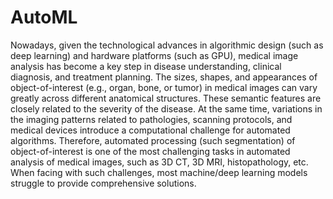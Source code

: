 # AutoML

Nowadays, given the technological advances in algorithmic design (such as deep learning) and hardware platforms (such as GPU), medical image analysis has become a key step in disease understanding, clinical diagnosis, and treatment planning. The sizes, shapes, and appearances of object-of-interest (e.g., organ, bone, or tumor) in medical images can vary greatly across different anatomical structures. These semantic features are closely related to the severity of the disease. At the same time, variations in the imaging patterns related to pathologies, scanning protocols, and medical devices introduce a computational challenge for automated algorithms. Therefore, automated processing (such segmentation) of object-of-interest is one of the most challenging tasks in automated analysis of medical images, such as 3D CT, 3D MRI, histopathology, etc. When facing with such challenges, most machine/deep learning models struggle to provide comprehensive solutions.
